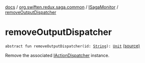 [docs](../../index.md) / [org.swiften.redux.saga.common](../index.md) / [ISagaMonitor](index.md) / [removeOutputDispatcher](./remove-output-dispatcher.md)

# removeOutputDispatcher

`abstract fun removeOutputDispatcher(id: `[`String`](https://kotlinlang.org/api/latest/jvm/stdlib/kotlin/-string/index.html)`): `[`Unit`](https://kotlinlang.org/api/latest/jvm/stdlib/kotlin/-unit/index.html) [(source)](https://github.com/protoman92/KotlinRedux/tree/master/common/common-saga/src/main/kotlin/org/swiften/redux/saga/common/SagaMonitor.kt#L23)

Remove the associated [IActionDispatcher](../../org.swiften.redux.core/-i-action-dispatcher.md) instance.

